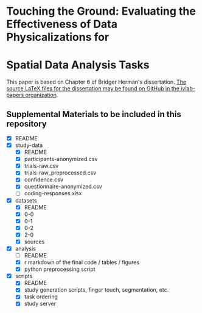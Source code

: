 # Touching the Ground: Evaluating the Effectiveness of Data Physicalizations for
# Spatial Data Analysis Tasks

This paper is based on Chapter 6 of Bridger Herman's dissertation.
[The source LaTeX files for the dissertation may be found on GitHub in the ivlab-papers organization](https://github.umn.edu/ivlab-papers/Bridger-Thesis-Proposal).


## Supplemental Materials to be included in this repository

- [x] README
- [x] study-data
  - [x] README
  - [x] participants-anonymized.csv
  - [x] trials-raw.csv
  - [x] trials-raw_preprocessed.csv
  - [x] confidence.csv
  - [x] questionnaire-anonymized.csv
  - [ ] coding-responses.xlsx
- [x] datasets
  - [x] README
  - [x] 0-0
  - [x] 0-1
  - [x] 0-2
  - [x] 2-0
  - [x] sources
- [x] analysis
  - [ ] README
  - [x] r markdown of the final code / tables / figures
  - [x] python preprocessing script
- [x] scripts
  - [x] README
  - [x] study generation scripts, finger touch, segmentation, etc.
  - [x] task ordering
  - [x] study server